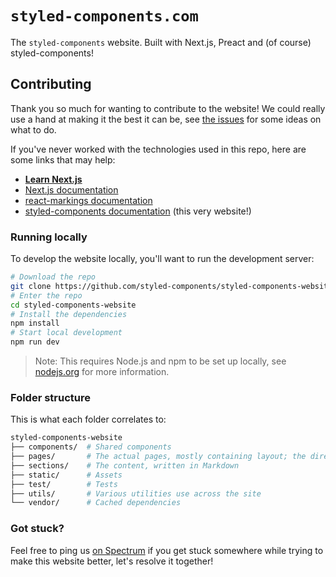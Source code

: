 # `styled-components.com`

The `styled-components` website. Built with Next.js, Preact and (of course) styled-components!

## Contributing

Thank you so much for wanting to contribute to the website! We could really use a hand at making it the best it can be, see [the issues](https://github.com/styled-components/styled-components-website/issues) for some ideas on what to do.

If you've never worked with the technologies used in this repo, here are some links that may help:

- [**Learn Next.js**](https://learnnextjs.com/)
- [Next.js documentation](https://github.com/zeit/next.js)
- [react-markings documentation](https://github.com/Thinkmill/react-markings)
- [styled-components documentation](https://styled-components.com) (this very website!)

### Running locally

To develop the website locally, you'll want to run the development server:

```sh
# Download the repo
git clone https://github.com/styled-components/styled-components-website
# Enter the repo
cd styled-components-website
# Install the dependencies
npm install
# Start local development
npm run dev
```

> Note: This requires Node.js and npm to be set up locally, see [nodejs.org](https://nodejs.org) for more information.

### Folder structure

This is what each folder correlates to:

```sh
styled-components-website
├── components/  # Shared components
├── pages/       # The actual pages, mostly containing layout; the directory directly correlates to the URL. (e.g. pages/docs/basics.js === styled-components.com/docs/basics)
├── sections/    # The content, written in Markdown
├── static/      # Assets
├── test/        # Tests
├── utils/       # Various utilities use across the site
└── vendor/      # Cached dependencies
```

### Got stuck?

Feel free to ping us [on Spectrum](https://spectrum.chat/styled-components/website) if you get stuck somewhere while trying to make this website better, let's resolve it together!
